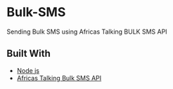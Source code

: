 # Bulk-SMS
Sending Bulk SMS using Africas Talking BULK SMS API

## Built With

* [Node js](https://nodejs.org/en/)
* [Africas Talking Bulk SMS API](https://africastalking.com/sms)

